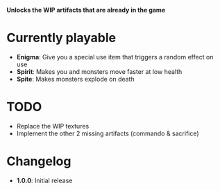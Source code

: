 **Unlocks the WIP artifacts that are already in the game**

# Currently playable #
* **Enigma**: Give you a special use item that triggers a random effect on use
* **Spirit**: Makes you and monsters move faster at low health
* **Spite**: Makes monsters explode on death 

# TODO #
* Replace the WIP textures
* Implement the other 2 missing artifacts (commando & sacrifice)

# Changelog #
* **1.0.0**: Initial release